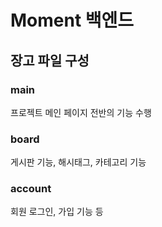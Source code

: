 # Moment 백엔드
## 장고 파일 구성
### main
프로젝트 메인 페이지 전반의 기능 수행
### board
게시판 기능, 해시태그, 카테고리 기능
### account
회원 로그인, 가입 기능 등